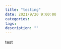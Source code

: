 ```yaml
---
title: "testing"
date: 2021/9/20 9:00:00
categories:
tags:
description: ""
---
```


test
<!-- more -->
